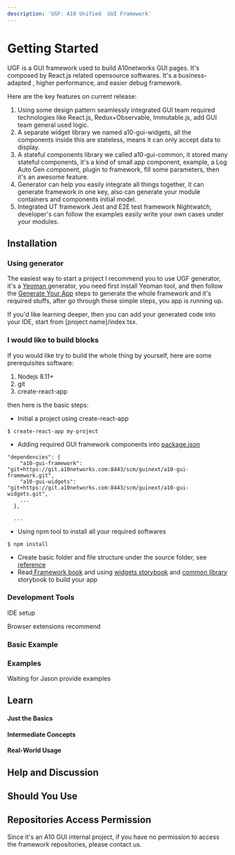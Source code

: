 ```yaml
---
description: 'UGF: A10 Unified  GUI Framework'
---
```


# Getting Started

UGF is a GUI framework used to build A10networks GUI pages. It's composed by React.js related opensource  softwares. It's a business-adapted , higher performance, and easier debug framework.

Here are the key features on current release:

1. Using some design pattern seamlessly integrated GUI team required technologies like React.js, Redux+Observable, Immutable.js, add GUI team general used logic.
2. A separate widget library we named a10-gui-widgets, all the components inside this are stateless, means it can only accept data to display.
3. A stateful components library we called a10-gui-common, it stored many stateful components, it's a kind of small app component, example, a Log Auto Gen component, plugin to framework, fill some parameters, then it's an awesome feature.
4. Generator can help you easily integrate all things together, it can generate framework in one key, also can generate your module containers and components initial model.
5. Integrated UT framework Jest and E2E test framework Nightwatch,  developer's can follow the examples easily write your own cases under your modules.

## Installation

### Using generator 

The easiest way to start a project I recommend you to use UGF generator, it's a [Yeoman ](https://yeoman.io/)generator, you need first install Yeoman tool, and then follow the [Generate Your App](generate-your-app.md)  steps to generate the whole framework and it's required stuffs,  after go through those simple steps, you app is running up. 

If you'd like learning deeper, then you can add your generated code into your IDE,  start from \[project name\]/index.tsx.

### I would like to build blocks

If you would like try to build the whole thing by yourself,  here are some prerequisites software:

1. Nodejs 8.11+ 
2. git
3. create-react-app

then here is the basic steps:

* Initial a project using create-react-app

```text
$ create-react-app my-project
```

*  Adding required GUI framework components into [package.json](https://github.com/a10networks/a10-gui-ugf-template/blob/master/package.json)

```text
"dependencies": {
    "a10-gui-framework": "git+https://git.a10networks.com:8443/scm/guinext/a10-gui-framework.git",
    "a10-gui-widgets": "git+https://git.a10networks.com:8443/scm/guinext/a10-gui-widgets.git",
    ...
  },

  ...
```

* Using npm tool to install all your required softwares

```text
$ npm install
```

* Create basic folder and file structure under the source folder, see [reference](https://github.com/a10networks/a10-gui-ugf-template/tree/master/src)
* Read[ Framework book](../main-repositories/a10-gui-framework.md) and using [widgets storybook](../main-repositories/a10-gui-widgets.md) and [common library](../main-repositories/a10-stateful-common-library.md) storybook to build your app

### Development Tools

IDE setup

Browser extensions recommend

### Basic Example



### Examples

Waiting for Jason provide examples

## Learn 

#### Just the Basics

#### Intermediate Concepts

#### Real-World Usage

## Help and Discussion

## Should You Use

## Repositories Access Permission

Since it's an A10 GUI internal project, if you have no permission to access the framework repositories, please contact us.



